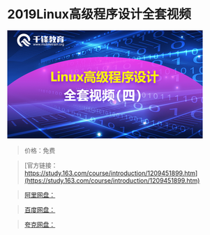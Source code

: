 # 2019Linux高级程序设计全套视频

![img](../../../assets/study163/free/d4430769a65c4823bb2a47cb540280b1.png)

> 价格：免费

> [官方链接：https://study.163.com/course/introduction/1209451899.htm](https://study.163.com/course/introduction/1209451899.htm)

> [阿里网盘：]()

> [百度网盘：]()

> [夸克网盘：]()
